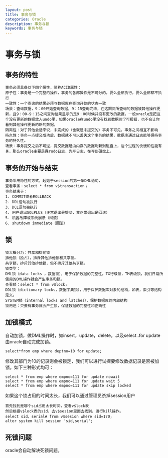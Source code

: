 ```yaml
---
layout: post
title: 事务与锁
categories: Oracle
description: 事务与锁
keywords: 事务与锁
---
```


# 事务与锁 #
## 事务的特性 ##
    事务必须具备以下四个属性，简称ACID属性：
    原子性：事务是一个完整的操作，事务的各部操作是不可分的，要么全部执行，要么全部都不执行
    一致性：一个查询的结果必须与数据库在查询开始的状态一致
    场景：查询数据，9：00开始查询数据，9：15查询完毕，在这期间所查询的数据被其他操作更新，且9：00-9：15之间查询结果显示的是9：00时候并没有更改的数据，一般oracle是把这个没有更新的数据放入undo里，如果oracle在undo里没有找到数据则宁可报错，也不会让你看到其他操作更新的新的数据。
    隔离性：对于其他会话来说，未完成的（也就是未提交的）事务不可见，事务之间相互不影响
    持久性：事务一点提交成功后，数据就不可以丢失这个事务的结果，数据库通过日志能够保持事务的持久性。
    场景：事务提交之后不可逆，提交数据是由内存的数据刷新到磁盘上，这个过程的快慢和性能有关，那么oracle主要是靠rudo日志，先写日志，在写到磁盘上。

## 事务的开始与结束 ##


    事务采用隐性的方式，起始于session的第一条DML语句，
    查看事务：select * from v$transaction；
    事务结束于：
    1. COMMIT或者ROLLBACK
    2. DDL语句被执行
    3. DCL语句被执行
    4. 用户退出SQLPLUS（正常退出是提交，非正常退出是回滚）
    5. 机器故障或系统崩溃（回滚）
    6. shutdowm immediate（回滚）


## 锁 ##

    锁大概分为：共享和排他锁
    排他锁（独占），排斥其他排他锁和共享锁。
    共享锁，排斥其他排他锁，但不排斥其他共享锁。
    锁类型：
    DML锁（data locks ，数据锁），用于保护数据的完整性。TX行级锁，TM表级锁，我们日常所使用的DML操作就会产生事务和锁。
    查看锁：select * from v$lock;
    DDL锁（dictionary locks，数据字典锁），用于保护数据库对象的结构，如表，索引等结构定义。
    SYSTEM锁（internal locks and latches），保护数据库的内部结构
    锁用途：只要有事务就会产生锁，保证数据的完整性和正确性

## 加锁模式 ##

自动加锁，做DML操作时，如insert，update，delete，以及select..for update由oracle自动完成加锁。

    select*from emp where deptno=10 for update;

修改其部门为10的记录则会被锁定，我们可以进行试探要修改数据记录是否被加锁。如下三种形式均可：

    select * from emp where empno=111 for update nowait
    select * from emp where empno=111 for update wait 5
    select * from emp where empno=111 for update skip locked

如果这个锁占用的时间太长，我们可以通过管理员杀掉session用户

    首先找到是哪个sid占用太长时间，查看v$lock表
    然后根据v$lock表的sid，去v$sesion里面去找到，进行kill操作。
    select sid，serial# from v$sesion where sid=170;
    alter system kill session 'sid,serial';


## 死锁问题 ##

oracle会自动解决死锁问题。
